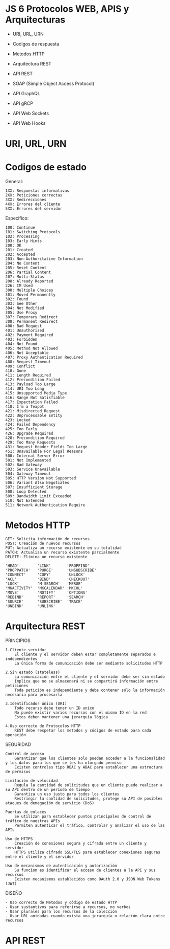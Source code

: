 # JS 6 Protocolos WEB, APIS y Arquitecturas

- URI, URL, URN
- Codigos de respuesta
- Metodos HTTP

- Arquitectura REST
- API REST

- SOAP (Simple Object Access Protocol)

- API GraphQL
- API gRCP
- API Web Sockets
- API Web Hooks

# URI, URL, URN

# Codigos de estado

General:

    1XX: Respuestas informativas
    2XX: Peticiones correctas
    3XX: Redirecciones
    4XX: Errores del cliente
    5XX: Errores del servidor

Especifico:

    100: Continue
    101: Switching Protocols
    102: Processing
    103: Early Hints
    200: OK
    201: Created
    202: Accepted
    203: Non-Authoritative Information
    204: No Content
    205: Reset Content
    206: Partial Content
    207: Multi-Status
    208: Already Reported
    226: IM Used
    300: Multiple Choices
    301: Moved Permanently
    302: Found
    303: See Other
    304: Not Modified
    305: Use Proxy
    307: Temporary Redirect
    308: Permanent Redirect
    400: Bad Request
    401: Unauthorized
    402: Payment Required
    403: Forbidden
    404: Not Found
    405: Method Not Allowed
    406: Not Acceptable
    407: Proxy Authentication Required
    408: Request Timeout
    409: Conflict
    410: Gone
    411: Length Required
    412: Precondition Failed
    413: Payload Too Large
    414: URI Too Long
    415: Unsupported Media Type
    416: Range Not Satisfiable
    417: Expectation Failed
    418: I'm a Teapot
    421: Misdirected Request
    422: Unprocessable Entity
    423: Locked
    424: Failed Dependency
    425: Too Early
    426: Upgrade Required
    428: Precondition Required
    429: Too Many Requests
    431: Request Header Fields Too Large
    451: Unavailable For Legal Reasons
    500: Internal Server Error
    501: Not Implemented
    502: Bad Gateway
    503: Service Unavailable
    504: Gateway Timeout
    505: HTTP Version Not Supported
    506: Variant Also Negotiates
    507: Insufficient Storage
    508: Loop Detected
    509: Bandwidth Limit Exceeded
    510: Not Extended
    511: Network Authentication Require

# Metodos HTTP

    GET: Solicita información de recursos
    POST: Creación de nuevos recursos
    PUT: Actualiza un recurso existente en su totalidad
    PATCH: Actualiza un recurso existente parcialmente
    DELETE: Elimina un recurso existente

    'HEAD'        'LINK'       'PROPFIND'
    'PROPPATCH'   'PURGE'      'UNSUBSCRIBE'
    'CONNECT'     'COPY'       'UNLOCK'
    'ACL'         'BIND'       'CHECKOUT'
    'LOCK'        'M-SEARCH'   'MERGE'
    'MKACTIVITY'  'MKCALENDAR' 'MKCOL'
    'MOVE'        'NOTIFY'     'OPTIONS'
    'REBIND'      'REPORT'     'SEARCH'
    'SOURCE'      'SUBSCRIBE'  'TRACE'
    'UNBIND'      'UNLINK'

# Arquitectura REST

PRINCIPIOS

    1.Cliente-servidor
        El cliente y el servidor deben estar completamente separados e independientes
        La única forma de comunicación debe ser mediante solicitudes HTTP

    2.Sin estado (stateless)
        La comunicación entre el cliente y el servidor debe ser sin estado
        Implica que no se almacenará ni se compartirá información entre peticiones
        Toda petición es independiente y debe contener sólo la información necesaria para procesarla

    3.Identificador único (URI)
        Todo recurso debe tener un ID unico
        No puede existir varios recursos con el mismo ID en la red
        Estos deben mantener una jerarquía lógica

    4.Uso correcto de Protocolos HTTP
        REST debe respetar los metodos y códigos de estado para cada operación

SEGURIDAD

    Control de acceso
        Garantizar que los clientes solo puedan acceder a la funcionalidad y los datos para los que se les ha otorgado permiso
        Existen controles tipo RBAC y ABAC para establecer una estructura de permisos

    Limitación de velocidad
        Regula la cantidad de solicitudes que un cliente puede realizar a su API dentro de un período de tiempo
        Garantiza un uso justo para todos los clientes
        Restringir la cantidad de solicitudes, protege su API de posibles ataques de denegación de servicio (DoS)

    Puertas de enlaces
        Se utilizan para establecer puntos principales de control de tráfico de nuestras APIs
        Permiten autenticar el tráfico, controlar y analizar el uso de las APIs

    Uso de HTTPS
        Creación de conexiones segura y cifrada entre un cliente y servidor
        HTTPS utiliza cifrado SSL/TLS para establecer conexiones seguras entre el cliente y el servidor

    Uso de mecanismos de autenticación y autorización
        Su funcion es identificar el acceso de clientes a la API y sus recursos
        Existen mecanismos establecidos como OAuth 2.0 y JSON Web Tokens (JWT)

DISEÑO

    - Uso correcto de Metodos y código de estado HTTP
    - Usar sustantivos para referirse a recursos, no verbos
    - Usar plurales para los recursos de la colección
    - Usar URL anidadas cuando exista una jerarquía o relación clara entre recursos

# API REST